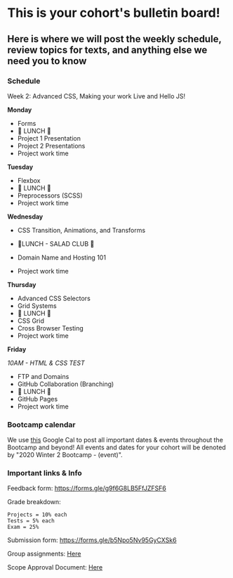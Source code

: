 # This is your cohort's bulletin board!

## Here is where we will post the weekly schedule, review topics for texts, and anything else we need you to know

### Schedule

Week 2: Advanced CSS, Making your work Live and Hello JS!

**Monday**

-   Forms
-   🍴 LUNCH 🍴
-   Project 1 Presentation
-   Project 2 Presentations
-   Project work time

**Tuesday**

-   Flexbox
-   🍴 LUNCH 🍴
-   Preprocessors (SCSS)
-   Project work time

**Wednesday**

-   CSS Transition, Animations, and Transforms

-   🥗LUNCH - SALAD CLUB 🥗
-   Domain Name and Hosting 101
-   Project work time

**Thursday**

-   Advanced CSS Selectors
-   Grid Systems
-   🍴 LUNCH 🍴
-   CSS Grid
-   Cross Browser Testing
-   Project work time

**Friday**

_10AM - HTML & CSS TEST_
-   FTP and Domains
-   GitHub Collaboration (Branching)
-   🍴 LUNCH 🍴
-   GitHub Pages
-   Project work time


### Bootcamp calendar

We use [this](https://calendar.google.com/calendar/embed?src=hackeryou.com_ckj6930nr6kraakaisos09cccs%40group.calendar.google.com&ctz=America%2FToronto) Google Cal to post all important dates & events throughout the Bootcamp and beyond! All events and dates for your cohort will be denoted by "2020 Winter 2 Bootcamp - (event)".

### Important links & Info

Feedback form: https://forms.gle/g9f6G8LB5FfJZFSF6

Grade breakdown:

```
Projects = 10% each
Tests = 5% each
Exam = 25%
```

Submission form: https://forms.gle/b5Npo5Nv95GyCXSk6

Group assignments: [Here](https://docs.google.com/spreadsheets/d/1BJcOU0NTPuH9FJcuvqABjMNM2h8X24lpx_fPKzrO0m4/edit?usp=sharing)

Scope Approval Document: [Here](https://forms.gle/bFrTDVQpcpVUWqDw9)
